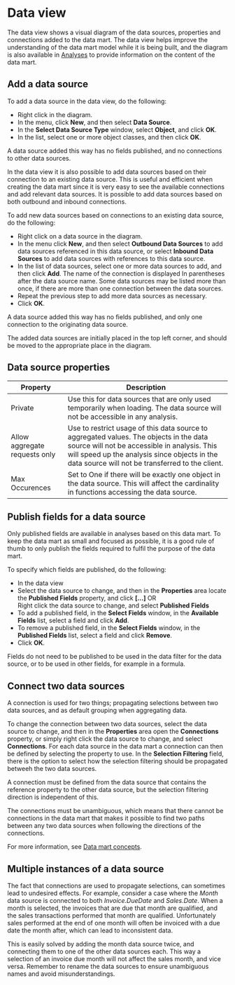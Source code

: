 # Data view

The data view shows a visual diagram of the data sources, properties and connections added to the data mart. The data view helps improve the understanding of the data mart model while it is being built, and the diagram is also available in [Analyses](../analysis/index.md) to provide information on the content of the data mart.

## Add a data source

To add a data source in the data view, do the following:

*   Right click in the diagram.
*   In the menu, click **New**, and then select **Data Source**.
*   In the **Select Data Source Type** window, select **Object**, and click **OK**.
*   In the list, select one or more object classes, and then click **OK**.

A data source added this way has no fields published, and no connections to other data sources. 

In the data view it is also possible to add data sources based on their connection to an existing data source. This is useful and efficient when creating the data mart since it is very easy to see the available connections and add relevant data sources. It is possible to add data sources based on both outbound and inbound connections.

To add new data sources based on connections to an existing data source, do the following:

*   Right click on a data source in the diagram.
*   In the menu click **New**, and then select **Outbound Data Sources** to add data sources referenced in this data source, or select **Inbound Data Sources** to add data sources with references to this data source.
*   In the list of data sources, select one or more data sources to add, and then click **Add**. The name of the connection is displayed In parentheses after the data source name. Some data sources may be listed more than once, if there are more than one connection between the data sources.
*   Repeat the previous step to add more data sources as necessary.
*   Click **OK**.

A data source added this way has no fields published, and only one connection to the originating data source.

The added data sources are initially placed in the top left corner, and should be moved to the appropriate place in the diagram.

## Data source properties

| Property                         | Description                                          |
|----------------------------------|------------------------------------------------------|
| Private                          | Use this for data sources that are only used temporarily when loading. The data source will not be accessible in any analysis. |
| Allow aggregate requests only    | Use to restrict usage of this data source to aggregated values. The objects in the data source will not be accessible in analysis. This will speed up the analysis since objects in the data source will not be transferred to the client. |
| Max Occurences                   | Set to One if there will be exactly one object in the data source. This will affect the cardinality in functions accessing the data source. |


## Publish fields for a data source

Only published fields are available in analyses based on this data mart. To keep the data mart as small and focused as possible, it is a good rule of thumb to only publish the fields required to fulfil the purpose of the data mart.

To specify which fields are published, do the following:

*   In the data view
*   Select the data source to change, and then in the **Properties** area locate the **Published Fields** property, and click **[...]** OR  
    Right click the data source to change, and select **Published Fields**
*   To add a published field, in the **Select Fields** window, in the **Available Fields** list, select a field and click **Add**.
*   To remove a published field, in the **Select Fields** window, in the **Published Fields** list, select a field and click **Remove**.
*   Click **OK**.

Fields do not need to be published to be used in the data filter for the data source, or to be used in other fields, for example in a formula.



## Connect two data sources

A connection is used for two things; propagating selections between two data sources, and as default grouping when aggregating data. 

To change the connection between two data sources, select the data source to change, and then in the **Properties** area open the **Connections** property, or simply right click the data source to change, and select **Connections**. For each data source in the data mart a connection can then be defined by selecting the property to use. In the **Selection Filtering** field, there is the option to select how the selection filtering should be propagated betweeh the two data sources. 

A connection must be defined from the data source that contains the reference property to the other data source, but the selection filtering direction is independent of this.

The connections must be unambiguous, which means that there cannot be connections in the data mart that makes it possible to find two paths between any two data sources when following the directions of the connections. 

For more information, see [Data mart concepts](data-mart-concepts.md).



## Multiple instances of a data source

The fact that connections are used to propagate selections, can sometimes lead to undesired effects. For example, consider a case where the *Month* data source is connected to both *Invoice.DueDate* and *Sales.Date*. When a month is selected, the invoices that are due that month are qualified, and the sales transactions performed that month are qualified. Unfortunately sales performed at the end of one month will often be invoiced with a due date the month after, which can lead to inconsistent data.

This is easily solved by adding the month data source twice, and connecting them to one of the other data sources each. This way a selection of an invoice due month will not affect the sales month, and vice versa. Remember to rename the data sources to ensure unambiguous names and avoid misunderstandings.
